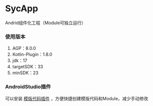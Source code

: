 # SycApp
Andrid组件化工程（Module可独立运行）

### 使用版本
1. AGP：8.0.0
2. Kotlin-Plugin：1.8.0
3. jdk：17
4. targetSDK：33
5. minSDK：23


### AndroidStudio插件

可以安装 [模版代码插件](https://github.com/zcys12173/ScreenMatchPlugin/blob/main/README.md) ，方便快捷创建模版代码和Module，减少手动修改
